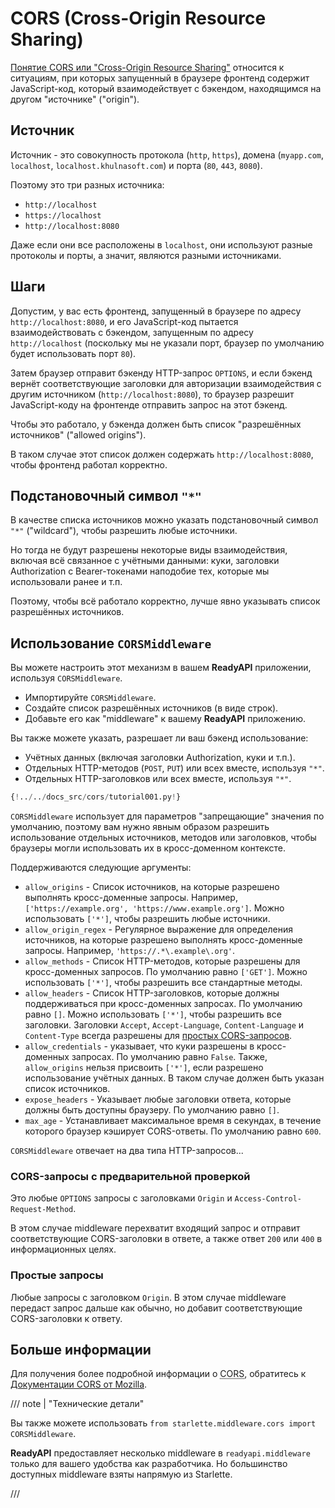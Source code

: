 # CORS (Cross-Origin Resource Sharing)

<a href="https://developer.mozilla.org/en-US/docs/Web/HTTP/CORS" class="external-link" target="_blank">Понятие CORS или "Cross-Origin Resource Sharing"</a> относится к ситуациям, при которых запущенный в браузере фронтенд содержит JavaScript-код, который взаимодействует с бэкендом, находящимся на другом "источнике" ("origin").

## Источник

Источник - это совокупность протокола (`http`, `https`), домена (`myapp.com`, `localhost`, `localhost.khulnasoft.com`) и порта (`80`, `443`, `8080`).

Поэтому это три разных источника:

- `http://localhost`
- `https://localhost`
- `http://localhost:8080`

Даже если они все расположены в `localhost`, они используют разные протоколы и порты, а значит, являются разными источниками.

## Шаги

Допустим, у вас есть фронтенд, запущенный в браузере по адресу `http://localhost:8080`, и его JavaScript-код пытается взаимодействовать с бэкендом, запущенным по адресу `http://localhost` (поскольку мы не указали порт, браузер по умолчанию будет использовать порт `80`).

Затем браузер отправит бэкенду HTTP-запрос `OPTIONS`, и если бэкенд вернёт соответствующие заголовки для авторизации взаимодействия с другим источником (`http://localhost:8080`), то браузер разрешит JavaScript-коду на фронтенде отправить запрос на этот бэкенд.

Чтобы это работало, у бэкенда должен быть список "разрешённых источников" ("allowed origins").

В таком случае этот список должен содержать `http://localhost:8080`, чтобы фронтенд работал корректно.

## Подстановочный символ `"*"`

В качестве списка источников можно указать подстановочный символ `"*"` ("wildcard"), чтобы разрешить любые источники.

Но тогда не будут разрешены некоторые виды взаимодействия, включая всё связанное с учётными данными: куки, заголовки Authorization с Bearer-токенами наподобие тех, которые мы использовали ранее и т.п.

Поэтому, чтобы всё работало корректно, лучше явно указывать список разрешённых источников.

## Использование `CORSMiddleware`

Вы можете настроить этот механизм в вашем **ReadyAPI** приложении, используя `CORSMiddleware`.

- Импортируйте `CORSMiddleware`.
- Создайте список разрешённых источников (в виде строк).
- Добавьте его как "middleware" к вашему **ReadyAPI** приложению.

Вы также можете указать, разрешает ли ваш бэкенд использование:

- Учётных данных (включая заголовки Authorization, куки и т.п.).
- Отдельных HTTP-методов (`POST`, `PUT`) или всех вместе, используя `"*"`.
- Отдельных HTTP-заголовков или всех вместе, используя `"*"`.

```Python hl_lines="2  6-11  13-19"
{!../../docs_src/cors/tutorial001.py!}
```

`CORSMiddleware` использует для параметров "запрещающие" значения по умолчанию, поэтому вам нужно явным образом разрешить использование отдельных источников, методов или заголовков, чтобы браузеры могли использовать их в кросс-доменном контексте.

Поддерживаются следующие аргументы:

- `allow_origins` - Список источников, на которые разрешено выполнять кросс-доменные запросы. Например, `['https://example.org', 'https://www.example.org']`. Можно использовать `['*']`, чтобы разрешить любые источники.
- `allow_origin_regex` - Регулярное выражение для определения источников, на которые разрешено выполнять кросс-доменные запросы. Например, `'https://.*\.example\.org'`.
- `allow_methods` - Список HTTP-методов, которые разрешены для кросс-доменных запросов. По умолчанию равно `['GET']`. Можно использовать `['*']`, чтобы разрешить все стандартные методы.
- `allow_headers` - Список HTTP-заголовков, которые должны поддерживаться при кросс-доменных запросах. По умолчанию равно `[]`. Можно использовать `['*']`, чтобы разрешить все заголовки. Заголовки `Accept`, `Accept-Language`, `Content-Language` и `Content-Type` всегда разрешены для <a href="https://developer.mozilla.org/en-US/docs/Web/HTTP/CORS#simple_requests" class="external-link" rel="noopener" target="_blank">простых CORS-запросов</a>.
- `allow_credentials` - указывает, что куки разрешены в кросс-доменных запросах. По умолчанию равно `False`. Также, `allow_origins` нельзя присвоить `['*']`, если разрешено использование учётных данных. В таком случае должен быть указан список источников.
- `expose_headers` - Указывает любые заголовки ответа, которые должны быть доступны браузеру. По умолчанию равно `[]`.
- `max_age` - Устанавливает максимальное время в секундах, в течение которого браузер кэширует CORS-ответы. По умолчанию равно `600`.

`CORSMiddleware` отвечает на два типа HTTP-запросов...

### CORS-запросы с предварительной проверкой

Это любые `OPTIONS` запросы с заголовками `Origin` и `Access-Control-Request-Method`.

В этом случае middleware перехватит входящий запрос и отправит соответствующие CORS-заголовки в ответе, а также ответ `200` или `400` в информационных целях.

### Простые запросы

Любые запросы с заголовком `Origin`. В этом случае middleware передаст запрос дальше как обычно, но добавит соответствующие CORS-заголовки к ответу.

## Больше информации

Для получения более подробной информации о <abbr title="Cross-Origin Resource Sharing">CORS</abbr>, обратитесь к <a href="https://developer.mozilla.org/en-US/docs/Web/HTTP/CORS" class="external-link" target="_blank">Документации CORS от Mozilla</a>.

/// note | "Технические детали"

Вы также можете использовать `from starlette.middleware.cors import CORSMiddleware`.

**ReadyAPI** предоставляет несколько middleware в `readyapi.middleware` только для вашего удобства как разработчика. Но большинство доступных middleware взяты напрямую из Starlette.

///
